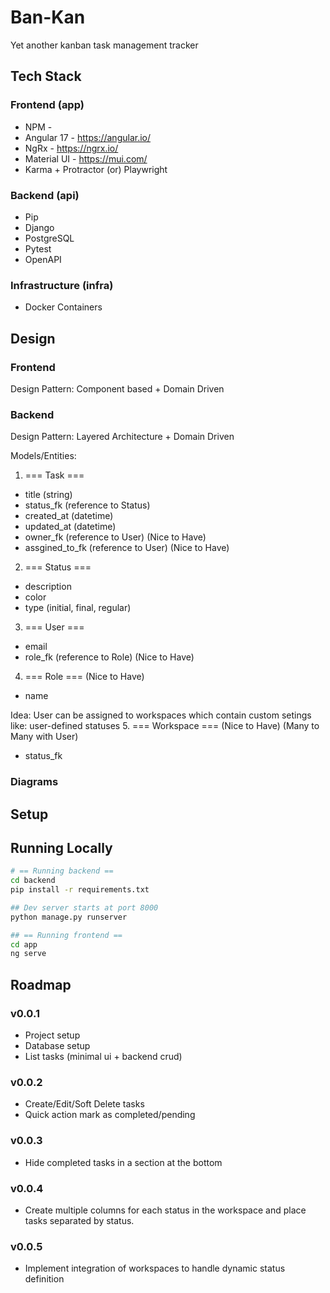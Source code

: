 # Ban-Kan

Yet another kanban task management tracker

## Tech Stack

### Frontend (app)

- NPM -
- Angular 17 - https://angular.io/
- NgRx - https://ngrx.io/
- Material UI - https://mui.com/
- Karma + Protractor (or) Playwright

### Backend (api)

- Pip
- Django
- PostgreSQL
- Pytest
- OpenAPI


### Infrastructure (infra)

- Docker Containers

## Design

### Frontend

Design Pattern: Component based + Domain Driven

### Backend

Design Pattern: Layered Architecture + Domain Driven

Models/Entities:
1. === Task ===
- title (string)
- status_fk (reference to Status)
- created_at (datetime)
- updated_at (datetime)
- owner_fk (reference to User) (Nice to Have)
- assgined_to_fk (reference to User) (Nice to Have)

2. === Status ===
- description
- color
- type (initial, final, regular)

3. === User ===
- email
- role_fk (reference to Role) (Nice to Have)

4. === Role === (Nice to Have)
- name

Idea: User can be assigned to workspaces which contain custom setings like: user-defined statuses
5. === Workspace === (Nice to Have) (Many to Many with User)
- status_fk

### Diagrams

## Setup


## Running Locally

```sh
# == Running backend ==
cd backend
pip install -r requirements.txt

## Dev server starts at port 8000
python manage.py runserver 

## == Running frontend == 
cd app
ng serve

```

## Roadmap

### v0.0.1
- Project setup
- Database setup
- List tasks (minimal ui + backend crud)

### v0.0.2
- Create/Edit/Soft Delete tasks
- Quick action mark as completed/pending

### v0.0.3
- Hide completed tasks in a section at the bottom

### v0.0.4
- Create multiple columns for each status in the workspace and place tasks separated by status.

### v0.0.5
- Implement integration of workspaces to handle dynamic status definition
